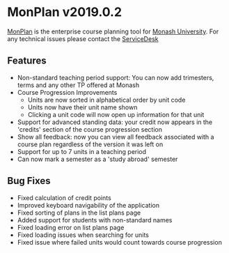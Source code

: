 # **MonPlan v2019.0.2**

[MonPlan](https://monplan.apps.monash.edu/) is the enterprise course planning tool for [Monash University](https://monash.edu/). For any technical issues please contact the [ServiceDesk](https://servicedeskonline.monash.edu/)


##  **Features**
* Non-standard teaching period support: You can now add trimesters, terms and any other TP offered at Monash
* Course Progression Improvements
	* Units are now sorted in alphabetical order by unit code
	* Units now have their unit name shown
  * Clicking a unit code will now open up information for that unit
* Support for advanced standing data: your credit now appears in the 'credits' section of the course progression section
* Show all feedback: now you can view all feedback associated with a course plan regardless of the version it was left on
* Support for up to 7 units in a teaching period
* Can now mark a semester as a 'study abroad' semester

##  **Bug Fixes**
* Fixed calculation of credit points
* Improved keyboard navigability of the application
* Fixed sorting of plans in the list plans page
* Added support for students with non-standard names
* Fixed loading error on list plans page
* Fixed loading issues when searching for units
* Fixed issue where failed units would count towards course progression
